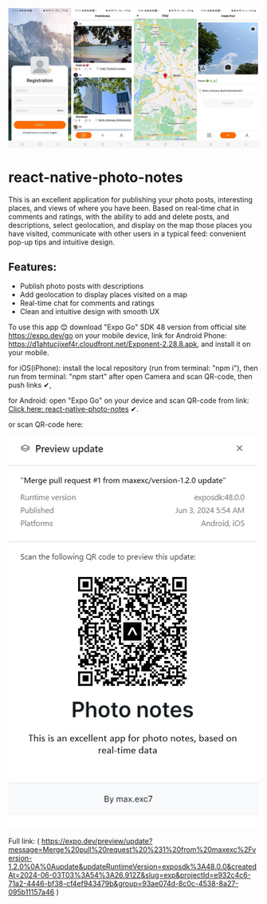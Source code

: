 ![screenshots from App](https://github.com/maxexc/react-native-photo-notes/blob/main/assets/Components.png)

# react-native-photo-notes

This is an excellent application for publishing your photo posts, interesting places, and views of where you have been. Based on real-time chat in comments and ratings, with the ability to add and delete posts, and descriptions, select geolocation, and display on the map those places you have visited, communicate with other users in a typical feed: convenient pop-up tips and intuitive design.

## Features:

- Publish photo posts with descriptions
- Add geolocation to display places visited on a map
- Real-time chat for comments and ratings
- Clean and intuitive design with smooth UX

To use this app 😊 download "Expo Go" SDK 48 version from official site https://expo.dev/go on your mobile device, link for Android Phone: https://d1ahtucjixef4r.cloudfront.net/Exponent-2.28.8.apk, and install it on your mobile.

for iOS(iPhone):
install the local repository (run from terminal: "npm i"), then run from terminal: "npm start" after open Camera and scan QR-code, then push links ✔,

for Android:
open "Expo Go" on your device and scan QR-code from link:
[Click here: react-native-photo-notes](https://expo.dev/preview/update?message=Merge%20pull%20request%20%231%20from%20maxexc%2Fversion-1.2.0%0A%0Aupdate&updateRuntimeVersion=exposdk%3A48.0.0&createdAt=2024-06-03T03%3A54%3A26.912Z&slug=exp&projectId=e932c4c6-71a2-4446-bf38-cf4ef943479b&group=93ae074d-8c0c-4538-8a27-095b11157a46) ✔.

or scan QR-code here:

![QR-code for Android](https://github.com/maxexc/react-native-photo-notes/blob/main/assets/Update_SDK48.jpg)

Full link: ( https://expo.dev/preview/update?message=Merge%20pull%20request%20%231%20from%20maxexc%2Fversion-1.2.0%0A%0Aupdate&updateRuntimeVersion=exposdk%3A48.0.0&createdAt=2024-06-03T03%3A54%3A26.912Z&slug=exp&projectId=e932c4c6-71a2-4446-bf38-cf4ef943479b&group=93ae074d-8c0c-4538-8a27-095b11157a46 )
